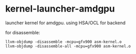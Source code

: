 # kernel-launcher-amdgpu

launcher kernel for amdgpu. using HSA/OCL for backend

for disassemble:
```
llvm-objdump -disassemble -mcpu=gfx900 asm-kernel.o
llvm-objdump -disassemble-all -mcpu=gfx900 asm-kernel.o
```
